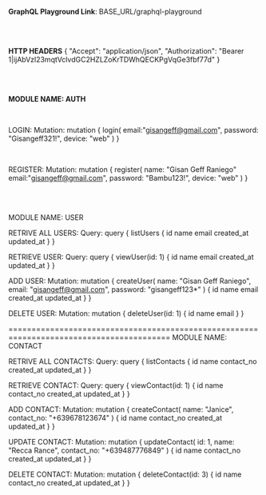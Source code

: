 <b>GraphQL Playground Link</b>: BASE_URL/graphql-playground

<br>
<br>

<b>HTTP HEADERS</b>
{
	"Accept": "application/json",
	"Authorization": "Bearer 1|ijAbVzl23mqtVclvdGC2HZLZoKrTDWhQECKPgVqGe3fbf77d"
}

<br>
<br>

<b>MODULE NAME: AUTH</b>

<br>

LOGIN:
	Mutation:
		 mutation {
		 	login(
		     email:"gisangeff@gmail.com", 
		     password: "Gisangeff321!",
		     device: "web"
		   )
		 }

<br>

REGISTER:
	Mutation:
	mutation {
		register(
	    name: "Gisan Geff Raniego"
	    email:"gisangeff@gmail.com", 
	    password: "Bambu123!",
	    device: "web"
	  )
	}

<br>
<be>
<br>


MODULE NAME: USER

RETRIVE ALL USERS:
	Query:
		query {
		  listUsers {
		    id
		    name
		    email
		    created_at
		    updated_at
		  }
		}

 
RETRIEVE USER:
	Query:
		query {
		  viewUser(id: 1) {
		    id
		    name
		    email
		    created_at
		    updated_at
		  }
		}


ADD USER:
	Mutation:
		mutation {
		  createUser(
		    name: "Gisan Geff Raniego",
		    email: "gisangeff@gmail.com",
		    password: "gisangeff123*"
		  ) {
		    id
		    name
		    email
		    created_at
		    updated_at
		  }
		}



DELETE USER:
	Mutation:
		mutation {
		  deleteUser(id: 1) {
		    id
		    name
		    email
		  }
		}

=========================================================================================
MODULE NAME: CONTACT

RETRIVE ALL CONTACTS:
	Query:
   		query {
		  listContacts {
		    id
		    name
		    contact_no
		    created_at
		    updated_at
		  }
		}

 
RETRIEVE CONTACT:
	Query:
		query {
		  viewContact(id: 1) {
		    id
		    name
		    contact_no
		    created_at
		    updated_at
		  }
		}

ADD CONTACT:
	Mutation:
		mutation {
		  createContact(
				  name: "Janice",
				  contact_no: "+639678123674"
		  ) {
		    id
		    name
		    contact_no
		    created_at
		    updated_at
		  }
		}



UPDATE CONTACT:
	Mutation:
		mutation {
		  updateContact(
		     	id: 1,
				  name: "Recca Rance",
				  contact_no: "+639487776849"
		  ) {
		    id
		    name
		    contact_no
		    created_at
    		updated_at
		  }
		}	



DELETE CONTACT:
	Mutation:
		mutation {
		  deleteContact(id: 3) {
		    id
		    name
		    contact_no
        created_at
        updated_at
		  }
		}
